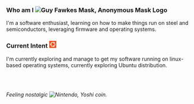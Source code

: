<div>
  <h3>Who am I <img
    src="https://raw.githubusercontent.com/passas/passas/refs/heads/main/assets/favicon/anonymous/anonymous-favicon-64x64.ico"
    width="24"
    height="24"
    alt="Guy Fawkes Mask, Anonymous Mask Logo">
  </h3>
  <p>I'm a software enthusiast, learning on how to make things run on steel and semiconductors, leveraging firmware and operating systems.</p>
</div>

<div>
  <h3>Current Intent <img
    src="https://raw.githubusercontent.com/passas/passas/refs/heads/main/assets/favicon/canonical/ubuntu-canonical-favicon-32x32.png"
    width="19"
    height="19"
    alt="Canonical Ubuntu Logo">
  </h3>
  <div>
  <p>I'm currently exploring and manage to get my software running on linux-based operating systems, currently exploring Ubuntu distribution.</p>
  </div>
</div>
<br>
<br>
<div>
  <p>
    <i>
      Feeling nostalgic <img
      src="https://raw.githubusercontent.com/passas/passas/refs/heads/main/assets/favicon/nostalgic/coin-favicon-64x64.ico"
      width="27"
      height="27"
      alt="Nintendo, Yoshi coin.">
    </i>
  </p>
</div>
